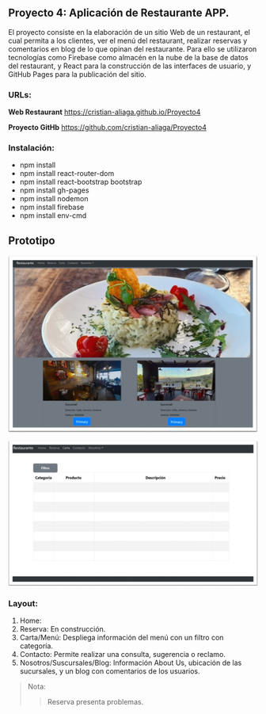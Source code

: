 ## Proyecto 4: Aplicación de Restaurante APP.
El proyecto consiste en la elaboración de un sitio Web de un restaurant, el cual permita a los clientes, ver el menú del
restaurant, realizar reservas y comentarios en blog de lo que opinan del restaurante. Para ello se utilizaron tecnologías
como Firebase como almacén en la nube de la base de datos del restaurant, y React para la construcción de las
interfaces de usuario, y GitHub Pages para la publicación del sitio.

### URLs:
**Web Restaurant** <https://cristian-aliaga.github.io/Proyecto4>

**Proyecto GitHb** <https://github.com/cristian-aliaga/Proyecto4>
### Instalación:
- npm install
- npm install react-router-dom
- npm install react-bootstrap bootstrap
- npm install gh-pages
- npm install nodemon
- npm install firebase
- npm install env-cmd

## Prototipo
![Prototipo](./public/images/pro1.jpg)

![Arbol](./public/images/pro2.jpg)

### Layout: 

1. Home:
2. Reserva: En construcción.
3. Carta/Menú: Despliega información del menú con un filtro con categoría.
4. Contacto: Permite realizar una consulta, sugerencia o reclamo.
5. Nosotros/Suscursales/Blog: Información About Us, ubicación de las sucursales, y un blog con comentarios de los usuarios.

>Nota:
>>Reserva presenta problemas.
